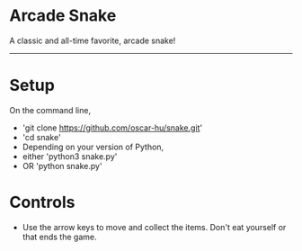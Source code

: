 # Arcade Snake
A classic and all-time favorite, arcade snake!

-----------------

# Setup
On the command line,
- 'git clone https://github.com/oscar-hu/snake.git'
- 'cd snake'
- Depending on your version of Python,
- either 'python3 snake.py'
- OR 'python snake.py'

# Controls
- Use the arrow keys to move and collect the items. Don't eat yourself or that ends the game.